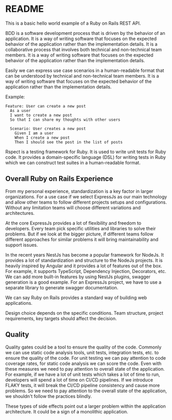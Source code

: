 # README

This is a basic hello world example of a Ruby on Rails REST API.

BDD is a software development process that is driven by the behavior of an application. It is a way of writing software that focuses on the expected behavior of the application rather than the implementation details. It is a collaborative process that involves both technical and non-technical team members. It is a way of writing software that focuses on the expected behavior of the application rather than the implementation details.

Easily we can express use case scenarios in a human-readable format that can be understood by technical and non-technical team members. It is a way of writing software that focuses on the expected behavior of the application rather than the implementation details.

Example:

```gherkin
Feature: User can create a new post
  As a user
  I want to create a new post
  So that I can share my thoughts with other users

  Scenario: User creates a new post
    Given I am a user
    When I create a new post
    Then I should see the post in the list of posts
```

Rspect is a testing framework for Ruby. It is used to write unit tests for Ruby code. It provides a domain-specific language (DSL) for writing tests in Ruby which we can construct test suites in a human-readable format.

## Overall Ruby on Rails Experience

From my personal experience, standardization is a key factor in larger organizations. For a use case if we select ExpressJs as our main technology and allow other teams to follow different projects setups and configurations. Without any limitation teams will choose different variations and architectures.

At the core ExpressJs provides a lot of flexibility and freedom to developers. Every team pick specific utilities and libraries to solve their problems. But if we look at the bigger picture, if different teams follow different approaches for similar problems it will bring maintainability and support issues.

In the recent years NestJs has become a popular framework for NodeJs. It provides a lot of standardization and structure to the NodeJs projects. It is heavily inspired by Angular and it provides a lot of features out of the box. For example, it supports TypeScript, Dependency Injection, Decorators, etc. We can add more built-in features by using NestJs plugins, swagger generation is a good example. For an ExpressJs project, we have to use a separate library to generate swagger documentation.

We can say Ruby on Rails provides a standard way of building web applications.

Design choice depends on the specific conditions. Team structure, project requirements, key targets should affect the decision.

## Quality

Quality gates could be a tool to ensure the quality of the code. Commonly we can use static code analysis tools, unit tests, integration tests, etc. to ensure the quality of the code. For unit testing we can pay attention to code coverage rates, for static code analysis we can score the code. Even with these measures we need to pay attention to overall state of the application. For example, if we have a lot of unit tests which takes a lot of time to run, developers will spend a lot of time on CI/CD pipelines. If we introduce FLAKY tests, it will break the CI/CD pipeline consistency and cause more problems. So we need to pay attention to the overall state of the application, we shouldn't follow the practices blindly.

These types of side effects point out a larger problem within the application architecture. It could be a sign of a monolithic application.
